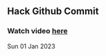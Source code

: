 
 ## Hack Github Commit 
 ### Watch video <a href="https://www.youtube.com">here</a> 
 Sun 01 Jan 2023 
